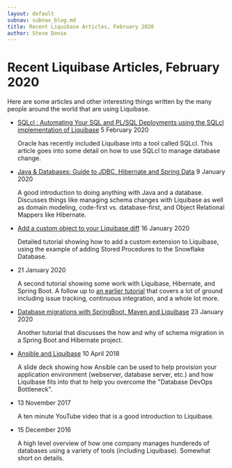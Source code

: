 ```yaml
---
layout: default
subnav: subnav_blog.md
title: Recent Liquibase Articles, February 2020
author: Steve Donie
---
```

# Recent Liquibase Articles, February 2020

Here are some articles and other interesting things written by the many people around
the world that are using Liquibase.

* [SQLcl : Automating Your SQL and PL/SQL Deployments using the SQLcl implementation of Liquibase](https://oracle-base.com/articles/misc/sqlcl-automating-your-database-deployments-using-sqlcl-and-liquibase)
  5 February 2020
  
  Oracle has recently included Liquibase into a tool called SQLcl. This article goes into some detail on how to use SQLcl to manage database change.
  
* [Java & Databases: Guide to JDBC, Hibernate and Spring Data](https://www.marcobehler.com/guides/java-databases-jdbc-hibernate-spring-data)
  9 January 2020
  
  A good introduction to doing anything with Java and a database. Discusses things like managing schema changes with Liquibase as well
  as domain modeling, code-first vs. database-first, and Object Relational Mappers like Hibernate.
  
* [Add a custom object to your Liquibase diff](https://objectpartners.com/2020/01/16/add-a-custom-object-to-your-liquibase-diff/)
  16 January 2020
  
  Detailed tutorial showing how to add a custom extension to Liquibase, using the example of adding Stored Procedures to the Snowflake Database.
  
* [](https://medium.com/@semirkurtt/liquibase-a-z-reference-almost-jpa-hibernate-ddl-options-using-terminal-to-create-b5d8af1a4db6)
  21 January 2020
  
  A second tutorial showing some work with Liquibase, Hibernate, and Spring Boot. A follow up to 
  [an earlier tutorial](https://medium.com/@semirkurtt/spring-boot-web-app-with-tdd-ci-part-1-9ed3c6d24453) that covers a lot of ground including
  issue tracking, continuous integration, and a whole lot more. 

* [Database migrations with SpringBoot, Maven and Liquibase](https://blog.quadiontech.com/database-migrations-with-springboot-maven-and-liquibase-9fe7a7b8b8df)
  23 January 2020
  
  Another tutorial that discusses the how and why of schema migration in a Spring Boot and Hibernate project.

* [Ansible and Liquibase](https://www.doag.org/formes/pubfiles/10115046/Robert-Marz-Ansible-and-Liquibase.pdf)
  10 April 2018
  
  A slide deck showing how Ansible can be used to help provision your application environment (webserver, database server, etc.) and how Liquibase
  fits into that to help you overcome the "Database DevOps Bottleneck". 


* [](https://www.youtube.com/watch?v=SyrjSPC8EZ8)
  13 November 2017
  
  A ten minute YouTube video that is a good introduction to Liquibase.

* [](https://engineering.invisionapp.com/post/schema-migration/)
  15 December 2016
  
  A high level overview of how one company manages hundereds of databases using a variety of tools (including Liquibase). Somewhat short on details. 


